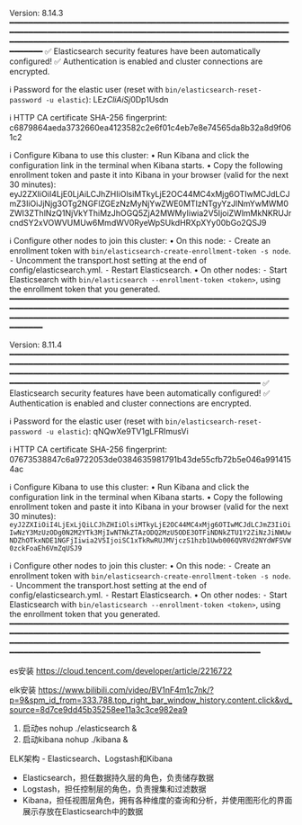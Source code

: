 Version: 8.14.3
━━━━━━━━━━━━━━━━━━━━━━━━━━━━━━━━━━━━━━━━━━━━━━━━━━━━━━━━━━━━━━━━━━━━━━━━━━━━━━━━━━━━━━━━━━━━━━━━━━━━━━━━━━━━━━━━━━━━━━━━━━━━━━━━━━━━━━━━━━━━━━━━━━━━━━━━━━━━━━━━━━━━━━━━━━━━━━━━━━━━━━━━
✅ Elasticsearch security features have been automatically configured!
✅ Authentication is enabled and cluster connections are encrypted.

ℹ️  Password for the elastic user (reset with `bin/elasticsearch-reset-password -u elastic`):
LE*zCliAiSj*0Dp1Usdn

ℹ️  HTTP CA certificate SHA-256 fingerprint:
c6879864aeda3732660ea4123582c2e6f01c4eb7e8e74565da8b32a8d9f061c2

ℹ️  Configure Kibana to use this cluster:
• Run Kibana and click the configuration link in the terminal when Kibana starts.
• Copy the following enrollment token and paste it into Kibana in your browser (valid for the next 30 minutes):
eyJ2ZXIiOiI4LjE0LjAiLCJhZHIiOlsiMTkyLjE2OC44MC4xMjg6OTIwMCJdLCJmZ3IiOiJjNjg3OTg2NGFlZGEzNzMyNjYwZWE0MTIzNTgyYzJlNmYwMWM0ZWI3ZThlNzQ1NjVkYThiMzJhOGQ5ZjA2MWMyIiwia2V5IjoiZWlmMkNKRUJrcndSY2xVOWVUMUw6MmdWV0RyeWpSUkdHRXpXYy00bGo2QSJ9

ℹ️  Configure other nodes to join this cluster:
• On this node:
⁃ Create an enrollment token with `bin/elasticsearch-create-enrollment-token -s node`.
⁃ Uncomment the transport.host setting at the end of config/elasticsearch.yml.
⁃ Restart Elasticsearch.
• On other nodes:
⁃ Start Elasticsearch with `bin/elasticsearch --enrollment-token <token>`, using the enrollment token that you generated.
━━━━━━━━━━━━━━━━━━━━━━━━━━━━━━━━━━━━━━━━━━━━━━━━━━━━━━━━━━━━━━━━━━━━━━━━━━━━━━━━━━━━━━━━━━━━━━━━━━━━━━━━━━━━━━━━━━━━━━━━━━━━━━━━━━━━━━━━━━━━━━━━━━━━━━━━━━━━━━━━━━━━━━━━━━━━━━━━━━━━━━━━


Version: 8.11.4
━━━━━━━━━━━━━━━━━━━━━━━━━━━━━━━━━━━━━━━━━━━━━━━━━━━━━━━━━━━━━━━━━━━━━━━━━━━━━━━━━━━━━━━━━━━━━━━━━━━━━━━━━━━━━━━━━━━━━━━━━━━━━━━━━━━━━━━━━━━━━━━━━━━━━━━━━━━━━━━━━━━━━━━━━━━━━━━━━━━━━━━━━━━━━━━━━━━━━━━━━━━━━━━━━━━━━━━━━━━━━━━━━━━━━━
✅ Elasticsearch security features have been automatically configured!
✅ Authentication is enabled and cluster connections are encrypted.

ℹ️  Password for the elastic user (reset with `bin/elasticsearch-reset-password -u elastic`):
qNQwXe9TV1gLFRImusVi

ℹ️  HTTP CA certificate SHA-256 fingerprint:
07673538847c6a9722053de0384635981791b43de55cfb72b5e046a9914154ac

ℹ️  Configure Kibana to use this cluster:
• Run Kibana and click the configuration link in the terminal when Kibana starts.
• Copy the following enrollment token and paste it into Kibana in your browser (valid for the next 30 minutes):
`eyJ2ZXIiOiI4LjExLjQiLCJhZHIiOlsiMTkyLjE2OC44MC4xMjg6OTIwMCJdLCJmZ3IiOiIwNzY3MzUzODg0N2M2YTk3MjIwNTNkZTAzODQ2MzU5ODE3OTFiNDNkZTU1Y2ZiNzJiNWUwNDZhOTkxNDE1NGFjIiwia2V5IjoiSC1xTkRwRUJMVjczS1hzb1Uwb006QVRVd2NYdWFSVW0zckFoaEh6VmZqUSJ9`

ℹ️  Configure other nodes to join this cluster:
• On this node:
⁃ Create an enrollment token with `bin/elasticsearch-create-enrollment-token -s node`.
⁃ Uncomment the transport.host setting at the end of config/elasticsearch.yml.
⁃ Restart Elasticsearch.
• On other nodes:
⁃ Start Elasticsearch with `bin/elasticsearch --enrollment-token <token>`, using the enrollment token that you generated.
━━━━━━━━━━━━━━━━━━━━━━━━━━━━━━━━━━━━━━━━━━━━━━━━━━━━━━━━━━━━━━━━━━━━━━━━━━━━━━━━━━━━━━━━━━━━━━━━━━━━━━━━━━━━━━━━━━━━━━━━━━━━━━━━━━━━━━━━━━━━━━━━━━━━━━━━━━━━━━━━━━━━━━━━━━━━━━━━━━━━━━━━━━━━━━━━━━━━━━━━━━━━━━━━━━━━━━━━━━━━━━━━━━━━━━

es安装
https://cloud.tencent.com/developer/article/2216722

elk安装
https://www.bilibili.com/video/BV1nF4m1c7nk/?p=9&spm_id_from=333.788.top_right_bar_window_history.content.click&vd_source=8d7ce9dd45b35258ee11a3c3ce982ea9

1. 启动es
   nohup ./elasticsearch &
2. 启动kibana
   nohup ./kibana &


ELK架构 - Elasticsearch、Logstash和Kibana
- Elasticsearch，担任数据持久层的角色，负责储存数据
- Logstash，担任控制层的角色，负责搜集和过滤数据
- Kibana，担任视图层角色，拥有各种维度的查询和分析，并使用图形化的界面展示存放在Elasticsearch中的数据


